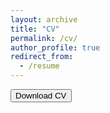 ```yaml
---
layout: archive
title: "CV"
permalink: /cv/
author_profile: true
redirect_from:
  - /resume
---
```

<a href="/images/finalCV.pdf" target="_blank">
    <button>Download CV</button>
</a>
